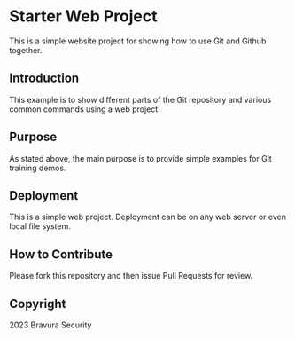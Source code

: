# Starter Web Project

This is a simple website project for showing how to use Git and Github together. 

## Introduction

This example is to show different parts of the Git repository and various common commands using a web project.

## Purpose

As stated above, the main purpose is to provide simple examples for Git training demos.

## Deployment

This is a simple web project. Deployment can be on any web server or even local file system. 

## How to Contribute

Please fork this repository and then issue Pull Requests for review.

## Copyright

2023 Bravura Security